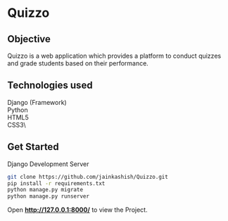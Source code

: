# Quizzo

## Objective

Quizzo is a web application which provides a platform to conduct quizzes and grade students based on their performance.

## Technologies used

Django (Framework)\
Python\
HTML5\
CSS3\

## Get Started

Django Development Server

```bash
git clone https://github.com/jainkashish/Quizzo.git
pip install -r requirements.txt
python manage.py migrate
python manage.py runserver
```

Open **http://127.0.0.1:8000/** to view the Project.